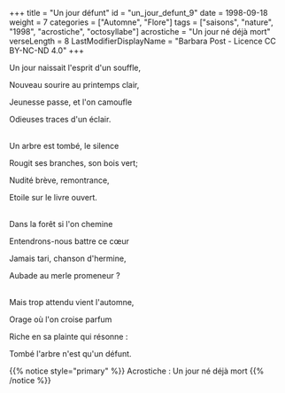 +++
title = "Un jour défunt"
id = "un_jour_defunt_9"
date = 1998-09-18
weight = 7
categories = ["Automne", "Flore"]
tags = ["saisons", "nature", "1998", "acrostiche", "octosyllabe"]
acrostiche = "Un jour né déjà mort"
verseLength = 8
LastModifierDisplayName = "Barbara Post - Licence CC BY-NC-ND 4.0"
+++

Un jour naissait l'esprit d'un souffle,

Nouveau sourire au printemps clair,

Jeunesse passe, et l'on camoufle

Odieuses traces d'un éclair.

 \
Un arbre est tombé, le silence

Rougit ses branches, son bois vert;

Nudité brève, remontrance,

Etoile sur le livre ouvert.

 \
Dans la forêt si l'on chemine

Entendrons-nous battre ce cœur

Jamais tari, chanson d'hermine,

Aubade au merle promeneur ?

 \
Mais trop attendu vient l'automne,

Orage où l'on croise parfum

Riche en sa plainte qui résonne :

Tombé l'arbre n'est qu'un défunt.

{{% notice style="primary" %}}
Acrostiche : Un jour né déjà mort
{{% /notice %}}
